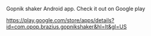 Gopnik shaker Android app. Check it out on Google play

https://play.google.com/store/apps/details?id=com.opop.brazius.gopnikshaker&hl=lt&gl=US
